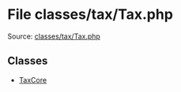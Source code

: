 File classes/tax/Tax.php
=========

Source: [classes/tax/Tax.php](https://github.com/PrestaShop/PrestaShop/blob/1.6.0.10/classes/tax/Tax.php)


Classes
-------

* [TaxCore](class.TaxCore.md)

